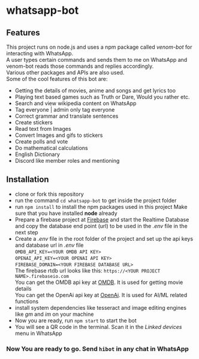 # whatsapp-bot

## Features
This project runs on node.js and uses a npm package called _venom-bot_ for interacting with WhatsApp.  
A user types certain commands and sends them to me on WhatsApp and venom-bot reads those commands and replies accordingly.  
Various other packages and APIs are also used.  
Some of the cool features of this bot are:

- Getting the details of movies, anime and songs and get lyrics too
- Playing text based games such as Truth or Dare, Would you rather etc.
- Search and view wikipedia content on WhatsApp
- Tag everyone | admin only tag everyone
- Correct grammar and translate sentences
- Create stickers
- Read text from Images
- Convert Images and gifs to stickers
- Create polls and vote
- Do mathematical calculations
- English Dictionary
- Discord like member roles and mentioning

## Installation
- clone or fork this repository  
- run the command ```cd whatsapp-bot``` to get inside the project folder
- run ```npm install``` to install the npm packages used in this project  Make sure that you have installed **node** already  
- Prepare a firebase project at [Firebase](https://firebase.google.com) and start the Realtime Database and copy the database end point (url) to be used in the _.env_ file in the next step  
- Create a _.env_ file in the root folder of the project and set up the api keys and database url in _.env_ file  
```OMDB_API_KEY=<YOUR OMDB API KEY>```  
```OPENAI_API_KEY=<YOUR OPENAI API KEY>```  
```FIREBASE_DOMAIN=<YOUR FIREBASE DATABASE URL>```  
The firebase rtdb url looks like this: ```https://<YOUR PROJECT NAME>.firebaseio.com```  
You can get the OMDB api key at [OMDB](https://www.omdbapi.com/apikey.aspx). It is used for getting movie details  
You can get the OpenAi api key at [OpenAi](https://openai.com/api). It is used for AI/ML related functions  
- install system dependencies like tesseract and image editing engines like _gm_ and _im_ on your machine
- Now you are ready, run ```npm start``` to start the bot  
- You will see a QR code in the terminal. Scan it in the _Linked devices_ menu in WhatsApp  
### Now You are ready to go. Send ```hibot``` in any chat in WhatsApp
